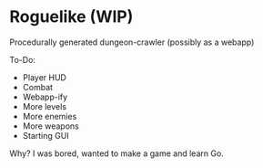 # Roguelike (WIP)

Procedurally generated dungeon-crawler (possibly as a webapp)

To-Do:
- Player HUD
- Combat
- Webapp-ify 
- More levels 
- More enemies 
- More weapons 
- Starting GUI

Why? 
I was bored, wanted to make a game and learn Go. 